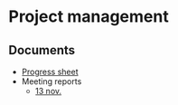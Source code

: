 # Project management

## Documents

 - [Progress sheet](progress.md)
 - Meeting reports
     - [13 nov.](reports.md)

